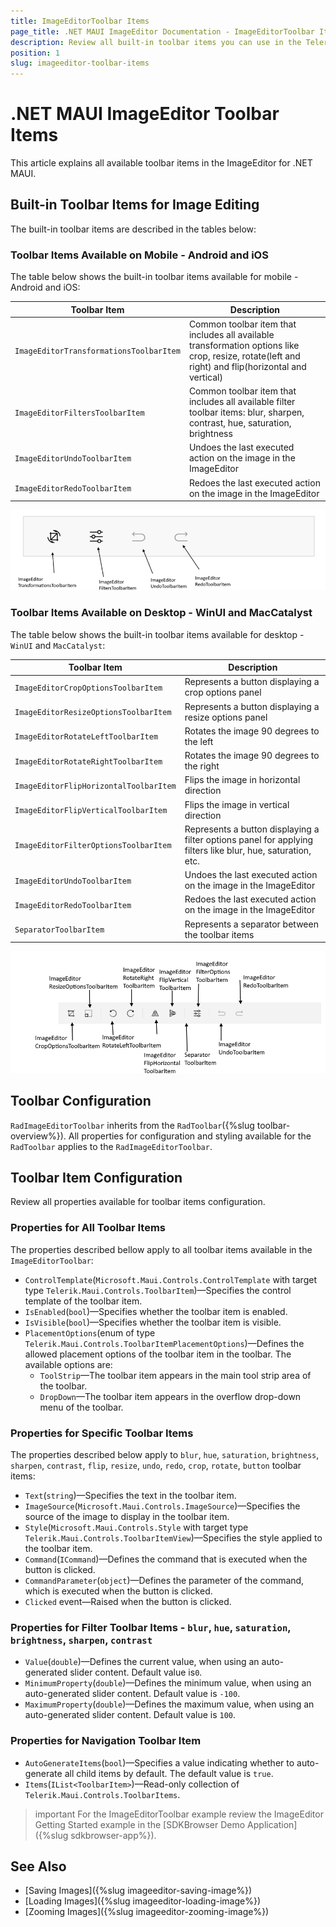 ```yaml
---
title: ImageEditorToolbar Items
page_title: .NET MAUI ImageEditor Documentation - ImageEditorToolbar Items
description: Review all built-in toolbar items you can use in the Telerik UI for .NET MAUI ImageEditor.
position: 1
slug: imageeditor-toolbar-items
---
```


# .NET MAUI ImageEditor Toolbar Items

This article explains all available toolbar items in the ImageEditor for .NET MAUI.

## Built-in Toolbar Items for Image Editing

The built-in toolbar items are described in the tables below:

### Toolbar Items Available on Mobile - Android and iOS

The table below shows the built-in toolbar items available for mobile -  Android and iOS:

| Toolbar Item | Description |
| ------------ | ------- |
| `ImageEditorTransformationsToolbarItem` | Common toolbar item that includes all available transformation options like crop, resize, rotate(left and right) and flip(horizontal and vertical) |
| `ImageEditorFiltersToolbarItem` | Common toolbar item that includes all available filter toolbar items: blur, sharpen, contrast, hue, saturation, brightness |
| `ImageEditorUndoToolbarItem` | Undoes the last executed action on the image in the ImageEditor |
| `ImageEditorRedoToolbarItem` | Redoes the last executed action on the image in the ImageEditor |

![ImageEditor Toolbar Items for Mobile](../images/imageeditor-tooolbar-items-mobile.png "ToolbarItems for Mobile")

### Toolbar Items Available on Desktop - WinUI and MacCatalyst

The table below shows the built-in toolbar items available for desktop - `WinUI` and `MacCatalyst`:

| Toolbar Item | Description |
| ------------ | ------- |
| `ImageEditorCropOptionsToolbarItem` | Represents a button displaying a crop options panel |
| `ImageEditorResizeOptionsToolbarItem` | Represents a button displaying a resize options panel |
| `ImageEditorRotateLeftToolbarItem` | Rotates the image 90 degrees to the left |
| `ImageEditorRotateRightToolbarItem` | Rotates the image 90 degrees to the right |
| `ImageEditorFlipHorizontalToolbarItem` | Flips the image in horizontal direction |
| `ImageEditorFlipVerticalToolbarItem` | Flips the image in vertical direction |
| `ImageEditorFilterOptionsToolbarItem` | Represents a button displaying a filter options panel for applying filters like blur, hue, saturation, etc. |
| `ImageEditorUndoToolbarItem` | Undoes the last executed action on the image in the ImageEditor |
| `ImageEditorRedoToolbarItem` | Redoes the last executed action on the image in the ImageEditor |
| `SeparatorToolbarItem` | Represents a separator between the toolbar items |

![ImageEditor Toolbar Items for Desktop](../images/imageeditor-tooolbar-items-desktop.png "ToolbarItems for Mobile")

## Toolbar Configuration

`RadImageEditorToolbar` inherits from the `RadToolbar`({%slug toolbar-overview%}). All properties for configuration and styling available for the `RadToolbar` applies to the `RadImageEditorToolbar`.

## Toolbar Item Configuration 

Review all properties available for toolbar items configuration.

### Properties for All Toolbar Items

The properties described bellow apply to all toolbar items available in the `ImageEditorToolbar`:

* `ControlTemplate`(`Microsoft.Maui.Controls.ControlTemplate` with target type `Telerik.Maui.Controls.ToolbarItem`)&mdash;Specifies the control template of the toolbar item.
* `IsEnabled`(`bool`)&mdash;Specifies whether the toolbar item is enabled.
* `IsVisible`(`bool`)&mdash;Specifies whether the toolbar item is visible.
* `PlacementOptions`(enum of type `Telerik.Maui.Controls.ToolbarItemPlacementOptions`)&mdash;Defines the allowed placement options of the toolbar item in the toolbar. The available options are:
	* `ToolStrip`&mdash;The toolbar item appears in the main tool strip area of the toolbar.
	* `DropDown`&mdash;The toolbar item appears in the overflow drop-down menu of the toolbar.

### Properties for Specific Toolbar Items

The properties described below apply to `blur`, `hue`, `saturation`, `brightness`, `sharpen`, `contrast`, `flip`, `resize`, `undo`, `redo`, `crop`, `rotate`, `button` toolbar items:

* `Text`(`string`)&mdash;Specifies the text in the toolbar item.
* `ImageSource`(`Microsoft.Maui.Controls.ImageSource`)&mdash;Specifies the source of the image to display in the toolbar item.
* `Style`(`Microsoft.Maui.Controls.Style` with target type `Telerik.Maui.Controls.ToolbarItemView`)&mdash;Specifies the style applied to the toolbar item.
* `Command`(`ICommand`)&mdash;Defines the command that is executed when the button is clicked.
* `CommandParameter`(`object`)&mdash;Defines the parameter of the command, which is executed when the button is clicked.
* `Clicked` event&mdash;Raised when the button is clicked.

### Properties for Filter Toolbar Items - `blur`, `hue`, `saturation`, `brightness`, `sharpen`, `contrast`

* `Value`(`double`)&mdash;Defines the current value, when using an auto-generated slider content. Default value is`0`.
* `MinimumProperty`(`double`)&mdash;Defines the minimum value, when using an auto-generated slider content. Default value is `-100`.
* `MaximumProperty`(`double`)&mdash;Defines the maximum value, when using an auto-generated slider content. Default value is `100`.

### Properties for Navigation Toolbar Item

* `AutoGenerateItems`(`bool`)&mdash;Specifies a value indicating whether to auto-generate all child items by default. The default value is `true`.
* `Items`(`IList<ToolbarItem>`)&mdash;Read-only collection of `Telerik.Maui.Controls.ToolbarItems`.

 >important For the ImageEditorToolbar example review the ImageEditor Getting Started example in the [SDKBrowser Demo Application]({%slug sdkbrowser-app%}).


## See Also

- [Saving Images]({%slug imageeditor-saving-image%})
- [Loading Images]({%slug imageeditor-loading-image%})
- [Zooming Images]({%slug imageeditor-zooming-image%})
